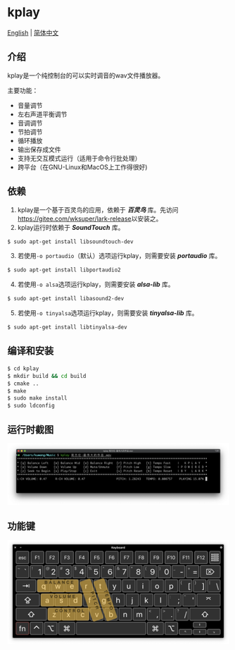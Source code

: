 # kplay

[English](https://gitee.com/wksuper/kplay/blob/master/README.md) | [简体中文](https://gitee.com/wksuper/kplay/blob/master/README-cn.md)

## 介绍

kplay是一个纯控制台的可以实时调音的wav文件播放器。

主要功能：

- 音量调节
- 左右声道平衡调节
- 音调调节
- 节拍调节
- 循环播放
- 输出保存成文件
- 支持无交互模式运行（适用于命令行批处理）
- 跨平台（在GNU-Linux和MacOS上工作得很好)

## 依赖

1. kplay是一个基于百灵鸟的应用，依赖于 ***百灵鸟*** 库。先访问<https://gitee.com/wksuper/lark-release>以安装之。
2. kplay运行时依赖于 ***SoundTouch*** 库。

```bash
$ sudo apt-get install libsoundtouch-dev
```

3. 若使用`-o portaudio`（默认）选项运行kplay，则需要安装 ***portaudio*** 库。

```bash
$ sudo apt-get install libportaudio2
```

4. 若使用`-o alsa`选项运行kplay，则需要安装 ***alsa-lib*** 库。

```bash
$ sudo apt-get install libasound2-dev
```

5. 若使用`-o tinyalsa`选项运行kplay，则需要安装 ***tinyalsa-lib*** 库。

```bash
$ sudo apt-get install libtinyalsa-dev
```

## 编译和安装

```bash
$ cd kplay
$ mkdir build && cd build
$ cmake ..
$ make
$ sudo make install
$ sudo ldconfig
```

## 运行时截图

![截图](./resources/screenshot.png)

## 功能键

![功能键](./resources/keys.png)
